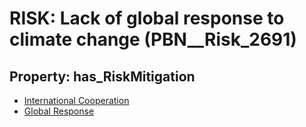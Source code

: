 # RISK: __Lack of global response to climate change__ (PBN__Risk_2691)

## Property: has_RiskMitigation

* [International Cooperation](PBN__Mitigation_688)
* [Global Response](PBN__Mitigation_692)

